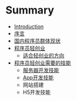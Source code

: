 # Summary

* [Introduction](README.md)
* [序言](preface.md)
* [国内程序员群体现状](chinese_programmer_status.md)
* [程序员轻创业](light_startup.md)
   * [适合轻创业的方向](light_startup_directions.md)
* [程序员轻创业需要的技能](programmer_technique_for_light_startup.md)
   * [服务器开发技能](server_dev.md)
   * [App开发技能](app_dev.md)
   * 网站搭建
   * H5开发技能


